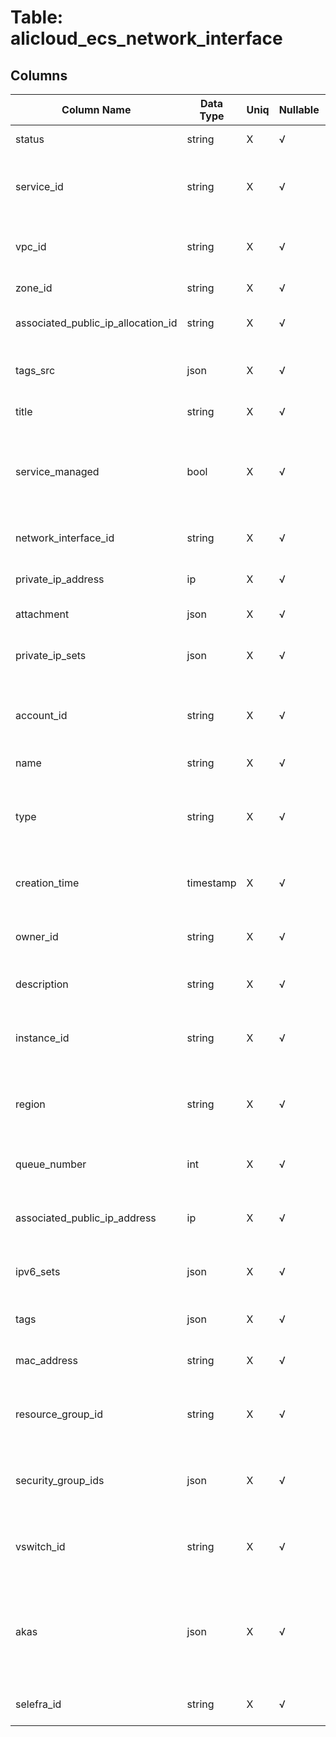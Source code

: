 # Table: alicloud_ecs_network_interface

## Columns 

|  Column Name   |  Data Type  | Uniq | Nullable | Description | 
|  ----  | ----  | ----  | ----  | ---- | 
| status | string | X | √ | The status of the ENI. | 
| service_id | string | X | √ | The ID of the distributor to which the ENI belongs. | 
| vpc_id | string | X | √ | The ID of the VPC to which the ENI belongs. | 
| zone_id | string | X | √ | The zone ID of the ENI. | 
| associated_public_ip_allocation_id | string | X | √ | The allocation ID of the EIP. | 
| tags_src | json | X | √ | A list of tags attached with the resource. | 
| title | string | X | √ | Title of the resource. | 
| service_managed | bool | X | √ | Indicates whether the user is an Alibaba Cloud service or a distributor. | 
| network_interface_id | string | X | √ | An unique identifier for the ENI. | 
| private_ip_address | ip | X | √ | The private IP address of the ENI. | 
| attachment | json | X | √ | Attachments of the ENI | 
| private_ip_sets | json | X | √ | The private IP addresses of the ENI. | 
| account_id | string | X | √ | The alicloud Account ID in which the resource is located. | 
| name | string | X | √ | The name of the ENI. | 
| type | string | X | √ | The type of the ENI. Valid values: 'Primary' and 'Secondary' | 
| creation_time | timestamp | X | √ | The time when the ENI was created. | 
| owner_id | string | X | √ | The ID of the account that owns the ENI. | 
| description | string | X | √ | The description of the ENI. | 
| instance_id | string | X | √ | The ID of the instance to which the ENI is bound. | 
| region | string | X | √ | The Alicloud region in which the resource is located. | 
| queue_number | int | X | √ | The number of queues supported by the ENI. | 
| associated_public_ip_address | ip | X | √ | The public IP address of the instance. | 
| ipv6_sets | json | X | √ | The IPv6 addresses assigned to the ENI. | 
| tags | json | X | √ | A map of tags for the resource. | 
| mac_address | string | X | √ | The MAC address of the ENI. | 
| resource_group_id | string | X | √ | The ID of the resource group to which the ENI belongs. | 
| security_group_ids | json | X | √ | The IDs of the security groups to which the ENI belongs. | 
| vswitch_id | string | X | √ | The ID of the VSwitch to which the ENI is connected. | 
| akas | json | X | √ | Array of globally unique identifier strings (also known as) for the resource. | 
| selefra_id | string | X | √ | primary keys value md5 | 


